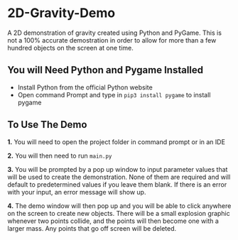 # 2D-Gravity-Demo

A 2D demonstration of gravity created using Python and PyGame. This is not a 100% accurate demostration in order to allow for more than a few hundred objects on the screen at one time.

## You will Need Python and Pygame Installed

- Install Python from the official Python website
- Open command Prompt and type in `pip3 install pygame` to install pygame

## To Use The Demo

**1.** You will need to open the project folder in command prompt or in an IDE

**2.** You will then need to run `main.py`

**3.** You will be prompted by a pop up window to input parameter values that will be used to create the demonstration. None of them are required and will default to predetermined values if you leave them blank. If there is an error with your input, an error message will show up.

**4.** The demo window will then pop up and you will be able to click anywhere on the screen to create new objects. There will be a small explosion graphic whenever two points collide, and the points will then become one with a larger mass. Any points that go off screen will be deleted.
